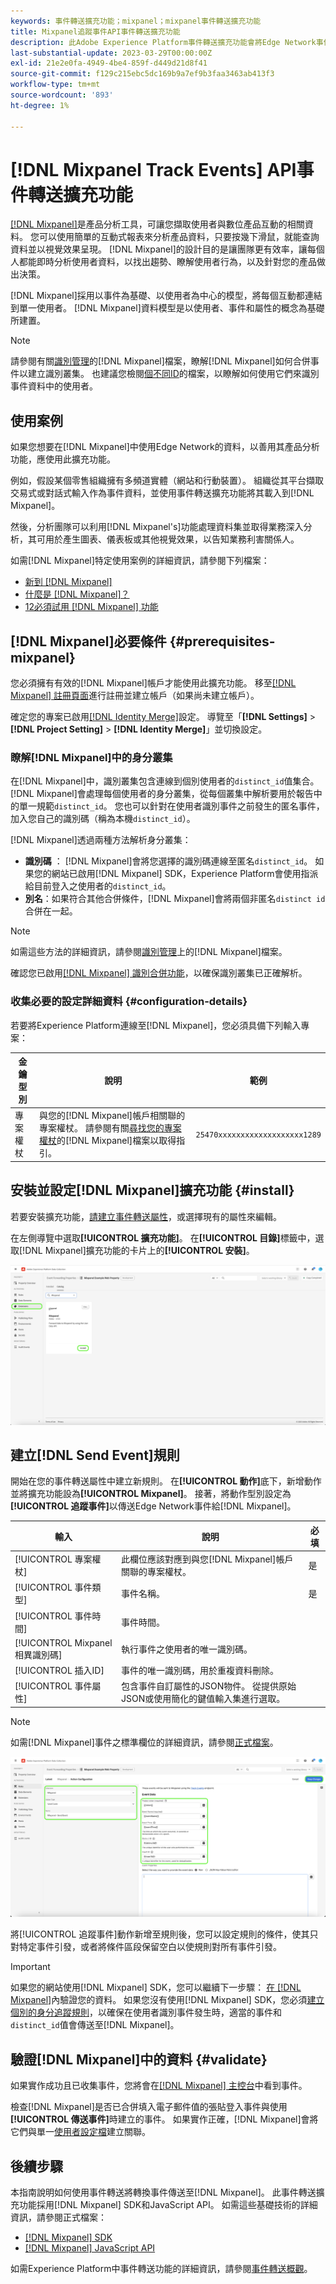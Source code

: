 ```yaml
---
keywords: 事件轉送擴充功能；mixpanel；mixpanel事件轉送擴充功能
title: Mixpanel追蹤事件API事件轉送擴充功能
description: 此Adobe Experience Platform事件轉送擴充功能會將Edge Network事件傳送至Mixpanel。
last-substantial-update: 2023-03-29T00:00:00Z
exl-id: 21e2e0fa-4949-4be4-859f-d449d21d8f41
source-git-commit: f129c215ebc5dc169b9a7ef9b3faa3463ab413f3
workflow-type: tm+mt
source-wordcount: '893'
ht-degree: 1%

---
```


# [!DNL Mixpanel Track Events] API事件轉送擴充功能

[[!DNL Mixpanel]](https://www.mixpanel.com)是產品分析工具，可讓您擷取使用者與數位產品互動的相關資料。 您可以使用簡單的互動式報表來分析產品資料，只要按幾下滑鼠，就能查詢資料並以視覺效果呈現。 [!DNL Mixpanel]的設計目的是讓團隊更有效率，讓每個人都能即時分析使用者資料，以找出趨勢、瞭解使用者行為，以及針對您的產品做出決策。

[!DNL Mixpanel]採用以事件為基礎、以使用者為中心的模型，將每個互動都連結到單一使用者。 [!DNL Mixpanel]資料模型是以使用者、事件和屬性的概念為基礎所建置。

>[!NOTE]
>
>請參閱有關[識別管理](https://help.mixpanel.com/hc/en-us/articles/360041039771-Getting-Started-with-Identity-Management)的[!DNL Mixpanel]檔案，瞭解[!DNL Mixpanel]如何合併事件以建立識別叢集。 也建議您檢閱[個不同ID](https://help.mixpanel.com/hc/en-us/articles/115004509426-Distinct-ID-Creation-JavaScript-iOS-Android-)的檔案，以瞭解如何使用它們來識別事件資料中的使用者。

## 使用案例

如果您想要在[!DNL Mixpanel]中使用Edge Network的資料，以善用其產品分析功能，應使用此擴充功能。

例如，假設某個零售組織擁有多頻道實體（網站和行動裝置）。 組織從其平台擷取交易式或對話式輸入作為事件資料，並使用事件轉送擴充功能將其載入到[!DNL Mixpanel]。

然後，分析團隊可以利用[!DNL Mixpanel's]功能處理資料集並取得業務深入分析，其可用於產生圖表、儀表板或其他視覺效果，以告知業務利害關係人。

如需[!DNL Mixpanel]特定使用案例的詳細資訊，請參閱下列檔案：

* [新到 [!DNL Mixpanel]](https://docs.mixpanel.com/docs)
* [什麼是 [!DNL Mixpanel]？](https://developer.mixpanel.com/docs)
* [12必須試用 [!DNL Mixpanel] 功能](https://mixpanel.com/blog/12-things-you-probably-didnt-know-you-could-do-with-mixpanel/)

## [!DNL Mixpanel]必要條件 {#prerequisites-mixpanel}

您必須擁有有效的[!DNL Mixpanel]帳戶才能使用此擴充功能。 移至[[!DNL Mixpanel] 註冊頁面](https://mixpanel.com/register/)進行註冊並建立帳戶（如果尚未建立帳戶）。

確定您的專案已啟用[[!DNL Identity Merge]](https://help.mixpanel.com/hc/en-us/articles/9648680824852-ID-Merge-Implementation-Best-Practices)設定。 導覽至「**[!DNL Settings]** > **[!DNL Project Setting]** > **[!DNL Identity Merge]**」並切換設定。

### 瞭解[!DNL Mixpanel]中的身分叢集

在[!DNL Mixpanel]中，識別叢集包含連線到個別使用者的`distinct_id`值集合。 [!DNL Mixpanel]會處理每個使用者的身分叢集，從每個叢集中解析要用於報告中的單一規範`distinct_id`。 您也可以針對在使用者識別事件之前發生的匿名事件，加入您自己的識別碼（稱為本機`distinct_id`）。

[!DNL Mixpanel]透過兩種方法解析身分叢集：

* **識別碼** ： [!DNL Mixpanel]會將您選擇的識別碼連線至匿名`distinct_id`。 如果您的網站已啟用[!DNL Mixpanel] SDK，Experience Platform會使用指派給目前登入之使用者的`distinct_id`。
* **別名**：如果符合其他合併條件，[!DNL Mixpanel]會將兩個非匿名`distinct id`合併在一起。

>[!NOTE]
>
>如需這些方法的詳細資訊，請參閱[識別管理](https://help.mixpanel.com/hc/en-us/articles/360041039771-Getting-Started-with-Identity-Management#user-identification)上的[!DNL Mixpanel]檔案。
>
>確認您已啟用[[!DNL Mixpanel] 識別合併功能](#prerequisites-mixpanel)，以確保識別叢集已正確解析。

### 收集必要的設定詳細資料 {#configuration-details}

若要將Experience Platform連線至[!DNL Mixpanel]，您必須具備下列輸入專案：

| 金鑰型別 | 說明 | 範例 |
| --- | --- | --- |
| 專案權杖 | 與您的[!DNL Mixpanel]帳戶相關聯的專案權杖。 請參閱有關[尋找您的專案權杖](https://help.mixpanel.com/hc/en-us/articles/115004502806-Find-Project-Token-)的[!DNL Mixpanel]檔案以取得指引。 | `25470xxxxxxxxxxxxxxxxxxx1289` |

## 安裝並設定[!DNL Mixpanel]擴充功能 {#install}

若要安裝擴充功能，[請建立事件轉送屬性](../../../ui/event-forwarding/overview.md#properties)，或選擇現有的屬性來編輯。

在左側導覽中選取&#x200B;**[!UICONTROL 擴充功能]**。 在&#x200B;**[!UICONTROL 目錄]**&#x200B;標籤中，選取[!DNL Mixpanel]擴充功能的卡片上的&#x200B;**[!UICONTROL 安裝]**。

![正在安裝[!DNL Mixpanel]擴充功能。](../../../images/extensions/server/mixpanel/install-extension.png)

## 建立[!DNL Send Event]規則

開始在您的事件轉送屬性中建立新規則。 在&#x200B;**[!UICONTROL 動作]**&#x200B;底下，新增動作並將擴充功能設為&#x200B;**[!UICONTROL Mixpanel]**。 接著，將動作型別設定為&#x200B;**[!UICONTROL 追蹤事件]**&#x200B;以傳送Edge Network事件給[!DNL Mixpanel]。

| 輸入 | 說明 | 必填 |
| --- | --- | --- |
| [!UICONTROL 專案權杖] | 此欄位應該對應到與您[!DNL Mixpanel]帳戶關聯的專案權杖。 | 是 |
| [!UICONTROL 事件類型] | 事件名稱。 | 是 |
| [!UICONTROL 事件時間] | 事件時間。 | |
| [!UICONTROL Mixpanel相異識別碼] | 執行事件之使用者的唯一識別碼。 | |
| [!UICONTROL 插入ID] | 事件的唯一識別碼，用於重複資料刪除。 | |
| [!UICONTROL 事件屬性] | 包含事件自訂屬性的JSON物件。 從提供原始JSON或使用簡化的鍵值輸入集進行選取。 | |

>[!NOTE]
>
>如需[!DNL Mixpanel]事件之標準欄位的詳細資訊，請參閱[正式檔案](https://developer.mixpanel.com/reference/import-events#event)。

![新增事件轉送規則動作設定。](../../../images/extensions/server/mixpanel/track-event-action.png)

將[!UICONTROL 追蹤事件]動作新增至規則後，您可以設定規則的條件，使其只對特定事件引發，或者將條件區段保留空白以使規則對所有事件引發。

>[!IMPORTANT]
>
>如果您的網站使用[!DNL Mixpanel] SDK，您可以繼續下一步驟： [在 [!DNL Mixpanel]](#validate)內驗證您的資料。 如果您沒有使用[!DNL Mixpanel] SDK，您必須[建立個別的身分追蹤規則](#create-an-identity-tracking-rule)，以確保在使用者識別事件發生時，適當的事件和`distinct_id`值會傳送至[!DNL Mixpanel]。

## 驗證[!DNL Mixpanel]中的資料 {#validate}

如果實作成功且已收集事件，您將會在[[!DNL Mixpanel] 主控台](https://help.mixpanel.com/hc/en-us/articles/4402837164948)中看到事件。

檢查[!DNL Mixpanel]是否已合併填入電子郵件值的張貼登入事件與使用&#x200B;**[!UICONTROL 傳送事件]**&#x200B;時建立的事件。 如果實作正確，[!DNL Mixpanel]會將它們與單一[使用者設定檔](https://help.mixpanel.com/hc/en-us/articles/115004501966)建立關聯。

## 後續步驟

本指南說明如何使用事件轉送將轉換事件傳送至[!DNL Mixpanel]。 此事件轉送擴充功能採用[!DNL Mixpanel] SDK和JavaScript API。 如需這些基礎技術的詳細資訊，請參閱正式檔案：

* [[!DNL Mixpanel] SDK](https://developer.mixpanel.com/docs/nodejs)
* [[!DNL Mixpanel] JavaScript API](https://developer.mixpanel.com/docs/javascript-full-api-reference#mixpanelidentify)

如需Experience Platform中事件轉送功能的詳細資訊，請參閱[事件轉送概觀](../../../ui/event-forwarding/overview.md)。
